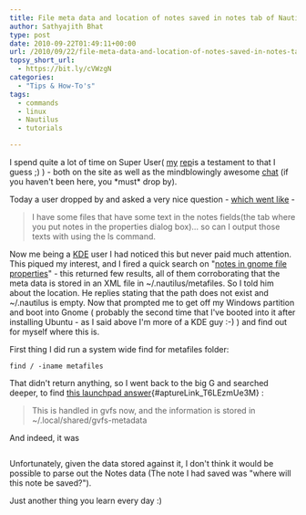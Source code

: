 ```yaml
---
title: File meta data and location of notes saved in notes tab of Nautilus
author: Sathyajith Bhat
type: post
date: 2010-09-22T01:49:11+00:00
url: /2010/09/22/file-meta-data-and-location-of-notes-saved-in-notes-tab-of-nautilus/
topsy_short_url:
  - https://bit.ly/cVWzgN
categories:
  - "Tips & How-To's"
tags:
  - commands
  - linux
  - Nautilus
  - tutorials

---
```

I spend quite a lot of time on Super User( [my][1] [rep][2]is a testament to that I guess ;) ) - both on the site as well as the mindblowingly awesome [chat][3] (if you haven't been here, you \*must\* drop by).

Today a user dropped by and asked a very nice question - [which went like][4] -

> I have some files that have some text in the notes fields(the tab where you put notes in the properties dialog box)&#8230; so can I output those texts with using the ls command.

<!--more-->

Now me being a [KDE][5] user I had noticed this but never paid much attention. This piqued my interest, and I fired a quick search on "[notes in gnome file properties][6]" - this returned few results, all of them corroborating that the meta data is stored in an XML file in ~/.nautilus/metafiles. So I told him about the location. He replies stating that the path does not exist and ~/.nautilus is empty. Now that prompted me to get off my Windows partition and boot into Gnome ( probably the second time that I've booted into it after installing Ubuntu - as I said above I'm more of a KDE guy :-) ) and find out for myself where this is.

First thing I did run a system wide find for metafiles folder:

`find / -iname metafiles`

That didn't return anything, so I went back to the big G and searched deeper, to find [this launchpad answer][7]{#aptureLink_T6LEzmUe3M} :

> This is handled in gvfs now, and the information is stored in ~/.local/shared/gvfs-metadata

And indeed, it was

<img class="aligncenter" title="Notes" src="https://i.imgur.com/CWYMH.png" alt=""   />

Unfortunately, given the data stored against it, I don't think it would be possible to parse out the Notes data (The note I had saved was "where will this note be saved?").

Just another thing you learn every day :)

 [1]: https://superuser.com/users/4377/sathya
 [2]: https://superuser.com/users/flair/4377.png
 [3]: https://chat.superuser.com
 [4]: https://chat.superuser.com/transcript/message/11632
 [5]: https://sathyasays.com/tag/kde/
 [6]: https://www.google.com/search?q=notes+in+gnome+file+properties&hl=en
 [7]: https://answers.launchpad.net/ubuntu/+source/gvfs/+question/93098
